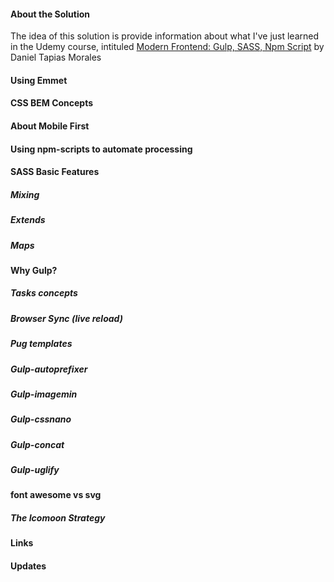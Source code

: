 #### About the Solution
The idea of this solution is provide information about what I've just learned in the Udemy course, intituled 
[Modern Frontend: Gulp, SASS, Npm Script](https://www.udemy.com/ferramentas-front-end-git-npm-script-gulp-e-sass/learn/v4/overview) by Daniel Tapias Morales

#### Using Emmet
#### CSS BEM Concepts
#### About Mobile First
#### Using npm-scripts to automate processing
#### SASS Basic Features
##### Mixing
##### Extends
##### Maps
#### Why Gulp?
##### Tasks concepts
##### Browser Sync (live reload)
##### Pug templates
##### Gulp-autoprefixer
##### Gulp-imagemin
##### Gulp-cssnano
##### Gulp-concat
##### Gulp-uglify
#### font awesome vs svg
##### The Icomoon Strategy
#### Links
#### Updates

